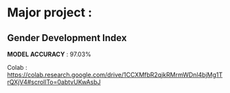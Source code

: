 # Major project : 
## Gender Development Index

**MODEL ACCURACY** : 97.03%


Colab : https://colab.research.google.com/drive/1CCXMfbR2qjkRMrmWDnl4bjMg1TrQXjV4#scrollTo=0abtvUKwAsbJ


